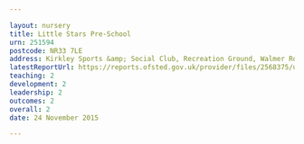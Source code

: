 ```yaml
---

layout: nursery
title: Little Stars Pre-School
urn: 251594
postcode: NR33 7LE
address: Kirkley Sports &amp; Social Club, Recreation Ground, Walmer Road, Lowestoft, Suffolk, NR33 7LE
latestReportUrl: https://reports.ofsted.gov.uk/provider/files/2568375/urn/251594.pdf
teaching: 2
development: 2
leadership: 2
outcomes: 2
overall: 2
date: 24 November 2015

---
```

